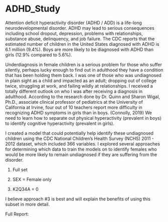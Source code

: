 # ADHD_Study

Attention deficit hyperactivity disorder (ADHD / ADD) is a life-long neurodevelopmental disorder. ADHD may lead to serious consequences including school dropout, depression, problems with relationships, substance abuse, delinquency, and job failure. The CDC reports that the estimated number of children in the United States diagnosed with ADHD is 6.1 million (9.4%). Boys are more likely to be diagnosed with ADHD than girls (12.9% compared to 5.6%). 

Underdiagnosis in female children is a serious problem for those who suffer silently, perhaps lucky enough to find out in adulthood they have a condition that has been holding them back. I was one of those who was undiagnosed in plain sight as a child and impacted as an adult; dropping out of college twice, struggling at work, and failing wildly at relationships. I received a totally different outlook on who I was after receiving a diagnosis in adulthood. According to the research done by Dr. Quinn and Sharon Wigal, Ph.D., associate clinical professor of pediatrics at the University of California at Irvine, four out of 10 teachers report more difficulty in recognizing ADHD symptoms in girls than in boys. (Connolly, 2019) We need to learn how to separate out physical hyperactivity (prevalent in boys) to identify cognitive hyperactivity (prevalent in girls). 

I created a model that could potentially help identify these undiagnosed children using the CDC National Children’s Health Survey (NCHS) 2011 - 2012 dataset, which included 366 variables. I explored several approaches for determining which data to train the models on to identify females who would be more likely to remain undiagnosed if they are suffering from the disorder. 

1. Full set

2. SEX = Female only

3. K2Q34A = 0

I believe approach #3 is best and will explain the benefits of using this subset in more detail.

Full Report: 



